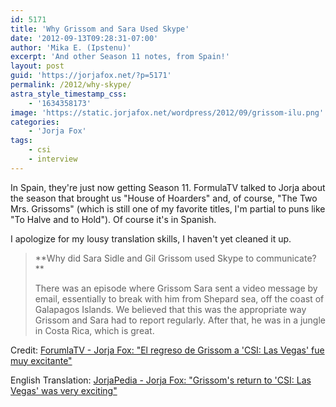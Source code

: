 ```yaml
---
id: 5171
title: 'Why Grissom and Sara Used Skype'
date: '2012-09-13T09:28:31-07:00'
author: 'Mika E. (Ipstenu)'
excerpt: 'And other Season 11 notes, from Spain!'
layout: post
guid: 'https://jorjafox.net/?p=5171'
permalink: /2012/why-skype/
astra_style_timestamp_css:
    - '1634358173'
image: 'https://static.jorjafox.net/wordpress/2012/09/grissom-ilu.png'
categories:
    - 'Jorja Fox'
tags:
    - csi
    - interview
---
```


In Spain, they're just now getting Season 11. FormulaTV talked to Jorja about the season that brought us "House of Hoarders" and, of course, "The Two Mrs. Grissoms" (which is still one of my favorite titles, I'm partial to puns like "To Halve and to Hold"). Of course it's in Spanish.

I apologize for my lousy translation skills, I haven't yet cleaned it up.
<blockquote>**Why did Sara Sidle and Gil Grissom used Skype to communicate?**

There was an episode where Grissom Sara sent a video message by email, essentially to break with him from Shepard sea, off the coast of Galapagos Islands. We believed that this was the appropriate way Grissom and Sara had to report regularly. After that, he was in a jungle in Costa Rica, which is great.</blockquote>
Credit: <a href="http://www.formulatv.com/noticias/26889/jorja-fox-regreso-grissom-csi-las-vegas-muy-excitante/">ForumlaTV - Jorja Fox: "El regreso de Grissom a 'CSI: Las Vegas' fue muy excitante"</a>

English Translation: <a href="https://jorjafox.net/wiki/FormulaTV_(13_September_2012)">JorjaPedia - Jorja Fox: "Grissom's return to 'CSI: Las Vegas' was very exciting"</a>
